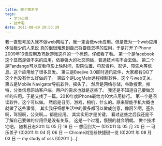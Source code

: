 ```yaml
---
title: 做个技术宅
tags:
  - 学习心得
  - 技术宅
date: 2011-08-09 20:53:29
---
```


我一直思考加入我不做web网站了，我一定会做web应用。但是做为一个web应用体验极少的人来说 真的很很难想到自己将要做怎样的应用，于是打开了iPhone 2009年10佳应用及15款游戏这样的一个标题，仔细看了看。 第一个是facebook这个显然是做不来的应用，依靠强大的社交网络，普通技术宅不会去做。 第二个是Fandango可以查看电影上映时间，影院位置、电影资料、影评、预告片等信息。这个应用给了很多启发。 第三是Beejive 3.0即时通讯软件，大家都有QQ了这个也没有什么好做的了。 第四个是LogMeIn远程控制软件，这个与web无关。 第五是Mobile Navigator导航软件，摇头了。 然后是网络存储，谷歌搜索，推特，分类信息网站客户端。用户的需求也就是这些了。 我还是不知道自己要做怎样的应用。于是又找了一篇。2010年度iPhone最给力10大应用排行。 第一个是阅读软件，这个可以做。 然后是日历，游戏，相机，什么的。原来智能手机大概也就做了这些事情。 其实我仔细想生活中的很多都可以做成创意，像厨艺啊，签名啊，驾照啊，公交啊。。都是应用。 其实实用才是关键。 看过这些之后我还是不了解自己要做的应用但是没有关系。 这是一个过程，慢慢的就会明朗。 做个技术宅吧。 随机日志2011 年 05 月 19 日 -- 想回到大一 (0)2011 年 05 月 20 日 -- 可乐盖子 (0)2011 年 04 月 06 日 -- Chrome浏览器快捷键一览 (0)2011 年 08 月 03 日 -- my study of css (0)2011 [...]